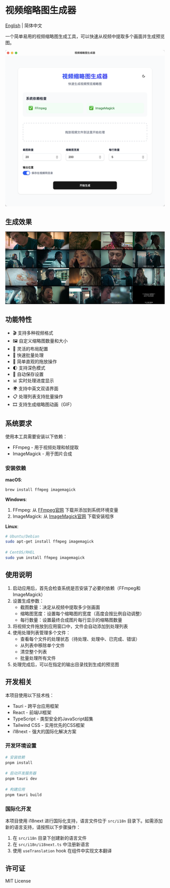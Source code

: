 # 视频缩略图生成器

[English](./README.md) | 简体中文

一个简单易用的视频缩略图生成工具，可以快速从视频中提取多个画面并生成预览图。

![预览图](./public/preview.png)

## 生成效果

![生成效果](./public/thumbnails.jpg)

## 功能特性

- 🎬 支持多种视频格式
- 🖼️ 自定义缩略图数量和大小
- 📐 灵活的布局配置
- 🚀 快速批量处理
- 🎯 简单直观的拖放操作
- 🌓 支持深色模式
- 💾 自动保存设置
- 📊 实时处理进度显示
- 🌍 支持中英文双语界面
- 📋 处理列表支持批量操作
- 🎞️ 支持生成缩略图动画（GIF）

## 系统要求

使用本工具需要安装以下依赖：

- FFmpeg - 用于视频处理和帧提取
- ImageMagick - 用于图片合成

### 安装依赖

**macOS**:
```bash
brew install ffmpeg imagemagick
```

**Windows**:
1. FFmpeg: 从 [FFmpeg官网](https://ffmpeg.org/download.html) 下载并添加到系统环境变量
2. ImageMagick: 从 [ImageMagick官网](https://imagemagick.org/script/download.php) 下载安装程序

**Linux**:
```bash
# Ubuntu/Debian
sudo apt-get install ffmpeg imagemagick

# CentOS/RHEL
sudo yum install ffmpeg imagemagick
```

## 使用说明

1. 启动应用后，首先会检查系统是否安装了必要的依赖（FFmpeg和ImageMagick）
2. 设置生成参数：
   - 截图数量：决定从视频中提取多少张画面
   - 缩略图宽度：设置每个缩略图的宽度（高度会按比例自动调整）
   - 每行数量：设置最终合成图片每行显示的缩略图数量
3. 将视频文件拖放到应用窗口中，文件会自动添加到处理列表
4. 使用处理列表管理多个文件：
   - 查看每个文件的处理状态（待处理、处理中、已完成、错误）
   - 从列表中移除单个文件
   - 清空整个列表
   - 批量处理所有文件
5. 处理完成后，可以在指定的输出目录找到生成的预览图

## 开发相关

本项目使用以下技术栈：

- Tauri - 跨平台应用框架
- React - 前端UI框架
- TypeScript - 类型安全的JavaScript超集
- Tailwind CSS - 实用优先的CSS框架
- i18next - 强大的国际化解决方案

### 开发环境设置

```bash
# 安装依赖
pnpm install

# 启动开发服务器
pnpm tauri dev

# 构建应用
pnpm tauri build
```

### 国际化开发

本项目使用 i18next 进行国际化支持，语言文件位于 `src/i18n` 目录下。如需添加新的语言支持，请按照以下步骤操作：

1. 在 `src/i18n` 目录下创建新的语言文件
2. 在 `src/i18n/i18next.ts` 中注册新语言
3. 使用 `useTranslation` hook 在组件中实现文本翻译

## 许可证

MIT License